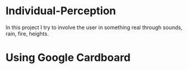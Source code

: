 # Individual-Perception
In this project I try to involve the user in something real through sounds, rain, fire, heights.

# Using Google Cardboard
